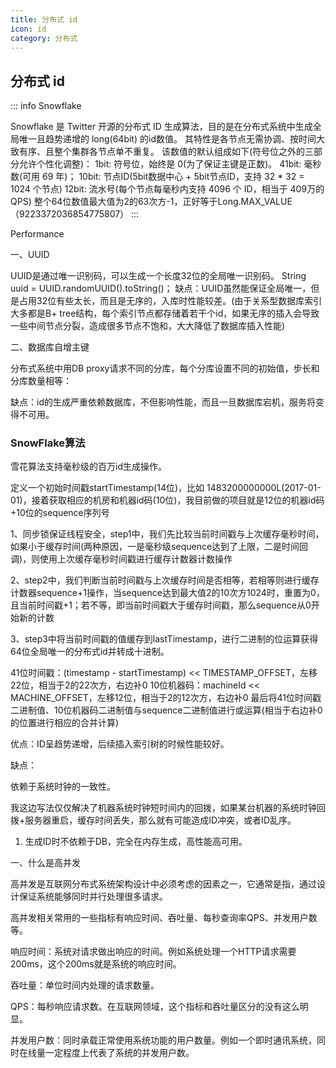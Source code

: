 ```yaml
---
title: 分布式 id
icon: id
category: 分布式
---
```


## 分布式 id

::: info Snowflake

Snowflake 是 Twitter 开源的分布式 ID 生成算法，目的是在分布式系统中生成全局唯一且趋势递增的 long(64bit) 的id数值。
其特性是各节点无需协调、按时间大致有序、且整个集群各节点单不重复。
该数值的默认组成如下(符号位之外的三部分允许个性化调整)：
1bit: 符号位，始终是 0(为了保证主键是正数)。
41bit: 毫秒数(可用 69 年)；
10bit: 节点ID(5bit数据中心 + 5bit节点ID，支持 32 * 32 = 1024 个节点)
12bit: 流水号(每个节点每毫秒内支持 4096 个 ID，相当于 409万的 QPS)
整个64位数值最大值为2的63次方-1，正好等于Long.MAX_VALUE（9223372036854775807）
:::

Performance

一、UUID

UUID是通过唯一识别码，可以生成一个长度32位的全局唯一识别码。
String uuid = UUID.randomUUID().toString()；
缺点：UUID虽然能保证全局唯一，但是占用32位有些太长，而且是无序的，入库时性能较差。(由于关系型数据库索引大多都是B+ tree结构，每个索引节点都存储着若干个id，如果无序的插入会导致一些中间节点分裂，造成很多节点不饱和，大大降低了数据库插入性能)

二、数据库自增主键

分布式系统中用DB proxy请求不同的分库，每个分库设置不同的初始值，步长和分库数量相等：

缺点：id的生成严重依赖数据库，不但影响性能，而且一旦数据库宕机，服务将变得不可用。

### SnowFlake算法

雪花算法支持毫秒级的百万id生成操作。

定义一个初始时间戳startTimestamp(14位)，比如 1483200000000L(2017-01-01)，接着获取相应的机房和机器id码(10位)，我目前做的项目就是12位的机器id码+10位的sequence序列号

1、同步锁保证线程安全，step1中，我们先比较当前时间戳与上次缓存毫秒时间，如果小于缓存时间(两种原因，一是毫秒级sequence达到了上限，二是时间回调)，则使用上次缓存毫秒时间戳进行缓存计数器计数操作

2、step2中，我们判断当前时间戳与上次缓存时间是否相等，若相等则进行缓存计数器sequence+1操作，当sequence达到最大值2的10次方1024时，重置为0，且当前时间戳+1；若不等，即当前时间戳大于缓存时间戳，那么sequence从0开始新的计数

3、step3中将当前时间戳的值缓存到lastTimestamp，进行二进制的位运算获得64位全局唯一的分布式id并转成十进制。

41位时间戳：(timestamp - startTimestamp) << TIMESTAMP_OFFSET，左移22位，相当于2的22次方，右边补0 10位机器码：machineId << MACHINE_OFFSET，左移12位，相当于2的12次方，右边补0 最后将41位时间戳二进制值、10位机器码二进制值与sequence二进制值进行或运算(相当于右边补0的位置进行相应的合并计算)

优点：ID呈趋势递增，后续插入索引树的时候性能较好。

   缺点：

   依赖于系统时钟的一致性。

   我这边写法仅仅解决了机器系统时钟短时间内的回拨，如果某台机器的系统时钟回拨+服务器重启，缓存时间丢失，那么就有可能造成ID冲突，或者ID乱序。

1. 生成ID时不依赖于DB，完全在内存生成，高性能高可用。

一、什么是高并发

高并发是互联网分布式系统架构设计中必须考虑的因素之一，它通常是指，通过设计保证系统能够同时并行处理很多请求。

高并发相关常用的一些指标有响应时间、吞吐量、每秒查询率QPS、并发用户数等。

响应时间：系统对请求做出响应的时间。例如系统处理一个HTTP请求需要200ms，这个200ms就是系统的响应时间。

吞吐量：单位时间内处理的请求数量。

QPS：每秒响应请求数。在互联网领域，这个指标和吞吐量区分的没有这么明显。

并发用户数：同时承载正常使用系统功能的用户数量。例如一个即时通讯系统，同时在线量一定程度上代表了系统的并发用户数。
